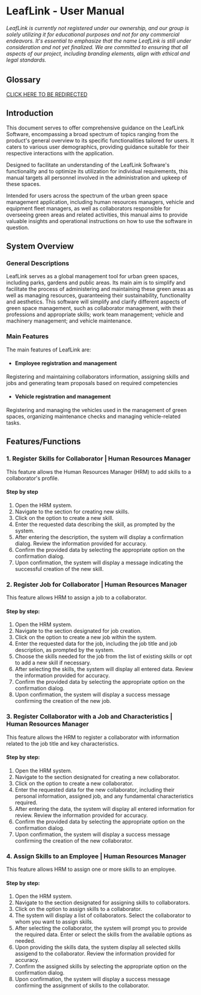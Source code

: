 # LeafLink - User Manual
###### LeafLink is currently not registered under our ownership, and our group is solely utilizing it for educational purposes and not for any commercial endeavors. It's essential to emphasize that the name LeafLink is still under consideration and not yet finalized. We are committed to ensuring that all aspects of our project, including branding elements, align with ethical and legal standards.

## Glossary
[CLICK HERE TO BE REDIRECTED](01.requirements-engineering/glossary.md)

## Introduction
This document serves to offer comprehensive guidance on the LeafLink Software, encompassing a broad spectrum of topics ranging from the product's general overview to its specific functionalities tailored for users. It caters to various user demographics, providing guidance suitable for their respective interactions with the application.

Designed to facilitate an understanding of the LeafLink Software's functionality and to optimize its utilization for individual requirements, this manual targets all personnel involved in the administration and upkeep of these spaces.

Intended for users across the spectrum of the urban green space management application, including human resources managers, vehicle and equipment fleet managers, as well as collaborators responsible for overseeing green areas and related activities, this manual aims to provide valuable insights and operational instructions on how to use the software in question.

## System Overview
### General Descriptions
LeafLink serves as a global management tool for urban green spaces, including parks, gardens and public areas.
Its main aim is to simplify and facilitate the process of administering and maintaining these green areas as well as 
managing resources, guaranteeing their sustainability, functionality and aesthetics. This software will simplify and 
clarify different aspects of green space management, such as collaborator management, with their professions and 
appropriate skills; work team management; vehicle and machinery management; and vehicle maintenance.
### Main Features
The main features of LeafLink are:
- #### Employee registration and management
Registering and maintaining collaborators information, assigning skills and jobs and generating team proposals based on 
required competencies
- #### Vehicle registration and management
Registering and managing the vehicles used in the management of green spaces, organizing maintenance checks and managing
vehicle-related tasks.

## Features/Functions
### 1. Register Skills for Collaborator | Human Resources Manager

This feature allows the Human Resources Manager (HRM) to add skills to a collaborator's profile.

#### Step by step 
1. Open the HRM system.
2. Navigate to the section for creating new skills.
3. Click on the option to create a new skill.
4. Enter the requested data describing the skill, as prompted by the system.
5. After entering the description, the system will display a confirmation dialog. Review the information provided for accuracy.
6. Confirm the provided data by selecting the appropriate option on the confirmation dialog.
7. Upon confirmation, the system will display a message indicating the successful creation of the new skill.

### 2. Register Job for Collaborator | Human Resources Manager

This feature allows HRM to assign a job to a collaborator.

#### Step by step:
1. Open the HRM system.
2. Navigate to the section designated for job creation.
3. Click on the option to create a new job within the system.
4. Enter the requested data for the job, including the job title and job description, as prompted by the system.
5. Choose the skills needed for the job from the list of existing skills or opt to add a new skill if necessary.
6. After selecting the skills, the system will display all entered data. Review the information provided for accuracy.
7. Confirm the provided data by selecting the appropriate option on the confirmation dialog.
8. Upon confirmation, the system will display a success message confirming the creation of the new job.

### 3. Register Collaborator with a Job and Characteristics | Human Resources Manager

This feature allows the HRM to register a collaborator with information related to the job title and key characteristics.

#### Step by step:
1. Open the HRM system.
2. Navigate to the section designated for creating a new collaborator.
3. Click on the option to create a new collaborator.
4. Enter the requested data for the new collaborator, including their personal information, assigned job, and any fundamental characteristics required.
5. After entering the data, the system will display all entered information for review. Review the information provided for accuracy.
6. Confirm the provided data by selecting the appropriate option on the confirmation dialog.
7. Upon confirmation, the system will display a success message confirming the creation of the new collaborator.

### 4. Assign Skills to an Employee | Human Resources Manager

This feature allows HRM to assign one or more skills to an employee.

#### Step by step:
1. Open the HRM system.
2. Navigate to the section designated for assigning skills to collaborators.
3. Click on the option to assign skills to a collaborator.
4. The system will display a list of collaborators. Select the collaborator to whom you want to assign skills.
5. After selecting the collaborator, the system will prompt you to provide the required data. Enter or select the skills from the available options as needed.
6. Upon providing the skills data, the system display all selected skills assigend to the collaborator. Review the information provided for accuracy.
7. Confirm the assigned skills by selecting the appropriate option on the confirmation dialog. 
8. Upon confirmation, the system will display a success message confirming the assignment of skills to the collaborator.




